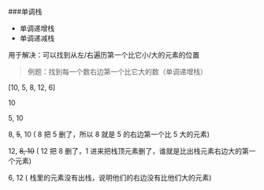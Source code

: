 ###单调栈
- 单调递增栈
- 单调递减栈

用于解决：可以找到从左/右遍历第一个比它小/大的元素的位置

>例题：找到每一个数右边第一个比它大的数（单调递增栈）

[10, 5, 8, 12, 6]

10

5, 10

8, ~~5~~, 10 ( 8 把 5 删了，所以 8 就是 5 的右边第一个比 5 大的元素)

12, ~~8, 10~~ ( 12 把 8 删了，1 进来把栈顶元素删了，谁就是比出栈元素右边大的第一个元素)

6, 12 ( 栈里的元素没有出栈，说明他们的右边没有比他们大的元素)